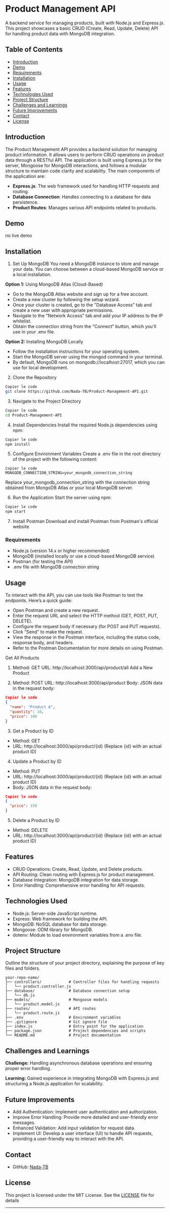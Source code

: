 # Product Management API

A backend service for managing products, built with Node.js and Express.js. This project showcases a basic CRUD (Create, Read, Update, Delete) API for handling product data with MongoDB integration.

## Table of Contents

- [Introduction](#introduction)
- [Demo](#demo)
- [Requirements](#requirements)
- [Installation](#installation)
- [Usage](#usage)
- [Features](#features)
- [Technologies Used](#technologies-used)
- [Project Structure](#project-structure)
- [Challenges and Learnings](#challenges-and-learnings)
- [Future Improvements](#future-improvements)
- [Contact](#contact)
- [License](#license)

## Introduction
The Product Management API provides a backend solution for managing product information. It allows users to perform CRUD operations on product data through a RESTful API. The application is built using Express.js for the server, Mongoose for MongoDB interactions, and follows a modular structure to maintain code clarity and scalability.
The main components of the application are:

- **Express.js**: The web framework used for handling HTTP requests and routing.
- **Database Connection**: Handles connecting to a database for data persistence.
- **Product Routes**: Manages various API endpoints related to products.

## Demo
no live demo

## Installation
1. Set Up MongoDB
You need a MongoDB instance to store and manage your data. You can choose between a cloud-based MongoDB service or a local installation.

**Option 1:** Using MongoDB Atlas (Cloud-Based)
- Go to the MongoDB Atlas website and sign up for a free account.
- Create a new cluster by following the setup wizard.
- Once your cluster is created, go to the "Database Access" tab and create a new user with appropriate permissions.
- Navigate to the "Network Access" tab and add your IP address to the IP whitelist.
- Obtain the connection string from the "Connect" button, which you'll use in your .env file.
  
**Option 2:** Installing MongoDB Locally
- Follow the installation instructions for your operating system.
- Start the MongoDB server using the mongod command in your terminal.
- By default, MongoDB runs on mongodb://localhost:27017, which you can use for local development.

2. Clone the Repository

```bash
Copier le code
git clone https://github.com/Nada-TB/Product-Management-API.git
```
3. Navigate to the Project Directory
```bash
Copier le code
cd Product-Management-API
```
4. Install Dependencies
Install the required Node.js dependencies using npm:

```bash
Copier le code
npm install
```
5. Configure Environment Variables
Create a .env file in the root directory of the project with the following content:

```plaintext
Copier le code
MONGODB_CONNECTION_STRING=your_mongodb_connection_string
```
Replace your_mongodb_connection_string with the connection string obtained from MongoDB Atlas or your local MongoDB server.

6. Run the Application
Start the server using npm:

```bash
Copier le code
npm start
```
7. Install Postman
Download and install Postman from Postman's official website

### Requirements
- Node.js (version 14.x or higher recommended)
- MongoDB (installed locally or use a cloud-based MongoDB service)
- Postman (for testing the API)
- .env file with MongoDB connection string

## Usage
To interact with the API, you can use tools like Postman to test the endpoints. Here’s a quick guide:
- Open Postman and create a new request.
- Enter the request URL and select the HTTP method (GET, POST, PUT, DELETE).
- Configure the request body if necessary (for POST and PUT requests).
- Click “Send” to make the request.
- View the response in the Postman interface, including the status code, response body, and headers.
- Refer to the Postman Documentation for more details on using Postman.

Get All Products

1. Method: GET
URL: http://localhost:3000/api/product/all
Add a New Product

2. Method: POST
URL: http://localhost:3000/api/product
Body: JSON data in the request body:

```json
Copier le code
{
  "name": "Product A",
  "quantity": 10,
  "price": 100
}
```
3. Get a Product by ID

- Method: GET
- URL: http://localhost:3000/api/product/{id} (Replace {id} with an actual product ID)

4. Update a Product by ID

- Method: PUT
- URL: http://localhost:3000/api/product/{id} (Replace {id} with an actual product ID)
- Body: JSON data in the request body:

```json
Copier le code
{
  "price": 150
}
```
5. Delete a Product by ID

- Method: DELETE
- URL: http://localhost:3000/api/product/{id} (Replace {id} with an actual product ID)

## Features
- CRUD Operations: Create, Read, Update, and Delete products.
- API Routing: Clean routing with Express.js for product management.
- Database Integration: MongoDB integration for data storage.
- Error Handling: Comprehensive error handling for API requests.

## Technologies Used

- Node.js: Server-side JavaScript runtime.
- Express: Web framework for building the API.
- MongoDB: NoSQL database for data storage.
- Mongoose: ODM library for MongoDB.
- dotenv: Module to load environment variables from a .env file.

## Project Structure

Outline the structure of your project directory, explaining the purpose of key files and folders.

```plaintext
your-repo-name/
├── controllers/            # Controller files for handling requests
│   └── product.controller.js
├── database/               # Database connection setup
│   └── db.js
├── models/                 # Mongoose models
│   └── product.model.js
├── routes/                 # API routes
│   └── product.route.js
├── .env                    # Environment variables
├── .gitignore              # Git ignore file
├── index.js                # Entry point for the application
├── package.json            # Project dependencies and scripts
└── README.md               # Project documentation
```

## Challenges and Learnings

**Challenge:** Handling asynchronous database operations and ensuring proper error handling.

**Learning:** Gained experience in integrating MongoDB with Express.js and structuring a Node.js application for scalability.

## Future Improvements
- Add Authentication: Implement user authentication and authorization.
- Improve Error Handling: Provide more detailed and user-friendly error messages.
- Enhanced Validation: Add input validation for request data.
- Implement UI: Develop a user interface (UI) to handle API requests, providing a user-friendly way to interact with the API.

## Contact

- GitHub: [Nada-TB](https://github.com/Nada-TB)

## License

This project is licensed under the MIT License. See the [LICENSE](LICENSE) file for details

---
